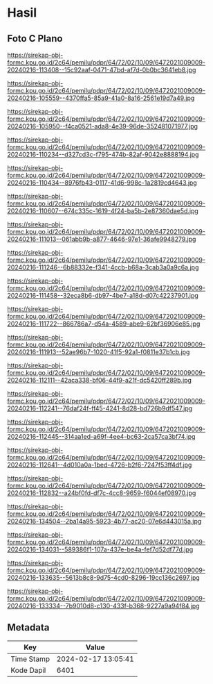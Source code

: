 # Hasil

## Foto C Plano

https://sirekap-obj-formc.kpu.go.id/2c64/pemilu/pdpr/64/72/02/10/09/6472021009009-20240216-113408--15c92aaf-0471-47bd-af7d-0b0bc3641eb8.jpg

https://sirekap-obj-formc.kpu.go.id/2c64/pemilu/pdpr/64/72/02/10/09/6472021009009-20240216-105559--4370ffa5-85a9-41a0-8a16-2561e19d7a49.jpg

https://sirekap-obj-formc.kpu.go.id/2c64/pemilu/pdpr/64/72/02/10/09/6472021009009-20240216-105950--f4ca0521-ada8-4e39-96de-352481071977.jpg

https://sirekap-obj-formc.kpu.go.id/2c64/pemilu/pdpr/64/72/02/10/09/6472021009009-20240216-110234--d327cd3c-f795-474b-82af-9042e8888194.jpg

https://sirekap-obj-formc.kpu.go.id/2c64/pemilu/pdpr/64/72/02/10/09/6472021009009-20240216-110434--8976fb43-0117-41d6-998c-1a2819cd4643.jpg

https://sirekap-obj-formc.kpu.go.id/2c64/pemilu/pdpr/64/72/02/10/09/6472021009009-20240216-110607--674c335c-1619-4f24-ba5b-2e87360dae5d.jpg

https://sirekap-obj-formc.kpu.go.id/2c64/pemilu/pdpr/64/72/02/10/09/6472021009009-20240216-111013--061abb9b-a877-4646-97e1-36afe9948279.jpg

https://sirekap-obj-formc.kpu.go.id/2c64/pemilu/pdpr/64/72/02/10/09/6472021009009-20240216-111246--6b88332e-f341-4ccb-b68a-3cab3a0a9c6a.jpg

https://sirekap-obj-formc.kpu.go.id/2c64/pemilu/pdpr/64/72/02/10/09/6472021009009-20240216-111458--32eca8b6-db97-4be7-a18d-d07c42237901.jpg

https://sirekap-obj-formc.kpu.go.id/2c64/pemilu/pdpr/64/72/02/10/09/6472021009009-20240216-111722--866786a7-d54a-4589-abe9-62bf36906e85.jpg

https://sirekap-obj-formc.kpu.go.id/2c64/pemilu/pdpr/64/72/02/10/09/6472021009009-20240216-111913--52ae96b7-1020-41f5-92a1-f0811e37b1cb.jpg

https://sirekap-obj-formc.kpu.go.id/2c64/pemilu/pdpr/64/72/02/10/09/6472021009009-20240216-112111--42aca338-bf06-44f9-a21f-dc5420ff289b.jpg

https://sirekap-obj-formc.kpu.go.id/2c64/pemilu/pdpr/64/72/02/10/09/6472021009009-20240216-112241--76daf24f-ff45-4241-8d28-bd726b9df547.jpg

https://sirekap-obj-formc.kpu.go.id/2c64/pemilu/pdpr/64/72/02/10/09/6472021009009-20240216-112445--314aa1ed-a69f-4ee4-bc63-2ca57ca3bf74.jpg

https://sirekap-obj-formc.kpu.go.id/2c64/pemilu/pdpr/64/72/02/10/09/6472021009009-20240216-112641--4d010a0a-1bed-4726-b2f6-7247f53ff4df.jpg

https://sirekap-obj-formc.kpu.go.id/2c64/pemilu/pdpr/64/72/02/10/09/6472021009009-20240216-112832--a24bf0fd-df7c-4cc8-9659-f6044ef08970.jpg

https://sirekap-obj-formc.kpu.go.id/2c64/pemilu/pdpr/64/72/02/10/09/6472021009009-20240216-134504--2ba14a95-5923-4b77-ac20-07e6d443015a.jpg

https://sirekap-obj-formc.kpu.go.id/2c64/pemilu/pdpr/64/72/02/10/09/6472021009009-20240216-134031--589386f1-107a-437e-be4a-fef7d52df77d.jpg

https://sirekap-obj-formc.kpu.go.id/2c64/pemilu/pdpr/64/72/02/10/09/6472021009009-20240216-133635--5613b8c8-9d75-4cd0-8296-19cc136c2697.jpg

https://sirekap-obj-formc.kpu.go.id/2c64/pemilu/pdpr/64/72/02/10/09/6472021009009-20240216-133334--7b9010d8-c130-433f-b368-9227a9a94f84.jpg


## Metadata

| Key        | Value               |
| ---------- | ------------------- |
| Time Stamp | 2024-02-17 13:05:41 |
| Kode Dapil | 6401                |



